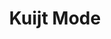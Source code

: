 ---
address: Veluweweg 28- 30
title: Kuijt Mode
city: Kootwijkerbroek
zip: 3774 BM
country: Netherlands
lat: 52.151831
lng: 5.666181
phone: 0342 441237
email: henriette@dvmg.nl
url: 
---